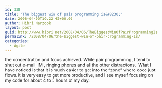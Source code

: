 ```yaml
---
id: 338
title: 'The biggest win of pair programming is&#8230;'
date: 2008-04-06T16:22:45+00:00
author: Hibri Marzook
layout: post
guid: http://www.hibri.net/2008/04/06/TheBiggestWinOfPairProgrammingIs.aspx
permalink: /2008/04/06/the-biggest-win-of-pair-programming-is/
categories:
  - Agile
---
```

the concentration and focus achieved. While pair programming, I tend to shut out e-mail, IM , ringing phones and all the other distractions.&nbsp; What I have noticed is that it is much easier to get into the &#8220;zone&#8221; where code just flows. it is very easy to get more productive, and I see myself focusing on my code for about 4 to 5 hours of my day.